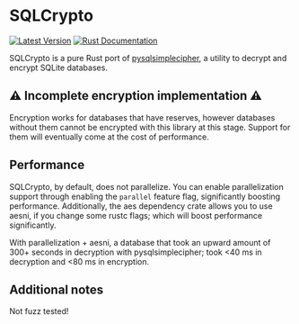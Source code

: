 # SQLCrypto
[![Latest Version](https://img.shields.io/crates/v/sqlcrypto.svg)](https://crates.io/crates/sqlcrypto)
[![Rust Documentation](https://docs.rs/sqlcrypto/badge.svg)](https://docs.rs/sqlcrypto)

SQLCrypto is a pure Rust port of [pysqlsimplecipher](https://github.com/bssthu/pysqlsimplecipher), a utility to decrypt and encrypt SQLite databases.

## ⚠ Incomplete encryption implementation ️⚠️
Encryption works for databases that have reserves, however databases without them cannot be encrypted with this library at this stage.
Support for them will eventually come at the cost of performance.

## Performance
SQLCrypto, by default, does not parallelize. You can enable parallelization support through enabling the `parallel` feature flag, significantly boosting performance. Additionally, the aes dependency crate allows you to use aesni, if you change some rustc flags; which will boost performance significantly. 

With parallelization + aesni, a database that took an upward amount of 300+ seconds in decryption with pysqlsimplecipher; took <40 ms in decryption and <80 ms in encryption.

## Additional notes
Not fuzz tested!